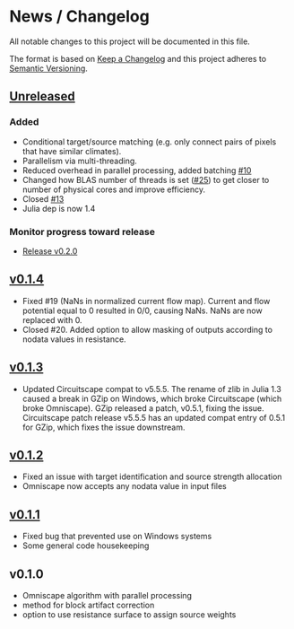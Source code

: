 # News / Changelog
All notable changes to this project will be documented in this file.

The format is based on [Keep a Changelog](http://keepachangelog.com/en/1.0.0/)
and this project adheres to [Semantic Versioning](http://semver.org/spec/v2.0.0.html).

## [Unreleased]
### Added
- Conditional target/source matching (e.g. only connect pairs of pixels that have similar climates).
- Parallelism via multi-threading.
- Reduced overhead in parallel processing, added batching [#10](https://github.com/Circuitscape/Omniscape.jl/issues/10)
- Changed how BLAS number of threads is set ([#25](https://github.com/Circuitscape/Omniscape.jl/pull/25)) to get closer to number of physical cores and improve efficiency.
- Closed [#13](https://github.com/Circuitscape/Omniscape.jl/issues/13)
- Julia dep is now 1.4

### Monitor progress toward release
- [Release v0.2.0](https://github.com/Circuitscape/Omniscape.jl/milestone/2)

## [v0.1.4]
- Fixed #19 (NaNs in normalized current flow map). Current and flow potential equal to 0 resulted in 0/0, causing NaNs. NaNs are now replaced with 0.
- Closed #20. Added option to allow masking of outputs according to nodata values in resistance.

## [v0.1.3]
- Updated Circuitscape compat to v5.5.5. The rename of zlib in Julia 1.3 caused a break in GZip on Windows, which broke Circuitscape (which broke Omniscape). GZip released a patch, v0.5.1, fixing the issue. Circuitscape patch release v5.5.5 has an updated compat entry of 0.5.1 for GZip, which fixes the issue downstream.

## [v0.1.2]
- Fixed an issue with target identification and source strength allocation
- Omniscape now accepts any nodata value in input files

## [v0.1.1]
- Fixed bug that prevented use on Windows systems
- Some general code housekeeping

## v0.1.0
- Omniscape algorithm with parallel processing
- method for block artifact correction
- option to use resistance surface to assign source weights

[Unreleased]: https://github.com/circuitscape/Omniscape.jl/compare/v0.1.4...master
[v0.1.4]: https://github.com/circuitscape/Omniscape.jl/compare/v0.1.3...v0.1.4
[v0.1.3]: https://github.com/circuitscape/Omniscape.jl/compare/v0.1.2...v0.1.3
[v0.1.2]: https://github.com/circuitscape/Omniscape.jl/compare/v0.1.0...v0.1.2
[v0.1.1]: https://github.com/circuitscape/Omniscape.jl/compare/v0.1.0...v0.1.1
